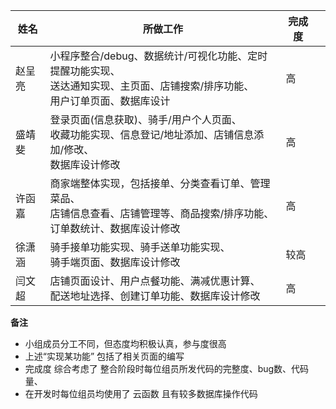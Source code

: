 | 姓名   | 所做工作                                                     | 完成度 |      |
| ------ | ------------------------------------------------------------ | ------ | ---- |
| 赵呈亮 | 小程序整合/debug、数据统计/可视化功能、定时提醒功能实现、<br>送达通知实现、主页面、店铺搜索/排序功能、<br>用户订单页面、数据库设计 | 高     |      |
| 盛靖斐 | 登录页面(信息获取)、骑手/用户个人页面、<br>收藏功能实现、信息登记/地址添加、店铺信息添加/修改、<br>数据库设计修改 | 高     |      |
| 许函嘉 | 商家端整体实现，包括接单、分类查看订单、管理菜品、<br>店铺信息查看、店铺管理等、商品搜索/排序功能、<br>订单数统计、数据库设计修改 | 高     |      |
| 徐潇涵 | 骑手接单功能实现、骑手送单功能实现、<br>骑手端页面、数据库设计修改 | 较高   |      |
| 闫文超 | 店铺页面设计、用户点餐功能、满减优惠计算、<br>配送地址选择、创建订单功能、数据库设计修改 | 高     |      |

**备注**

- 小组成员分工不同，但态度均积极认真，参与度很高
- 上述“实现某功能”  包括了相关页面的编写
- 完成度  综合考虑了 整合阶段时每位组员所发代码的完整度、bug数、代码量、
- 在开发时每位组员均使用了 云函数  且有较多数据库操作代码

